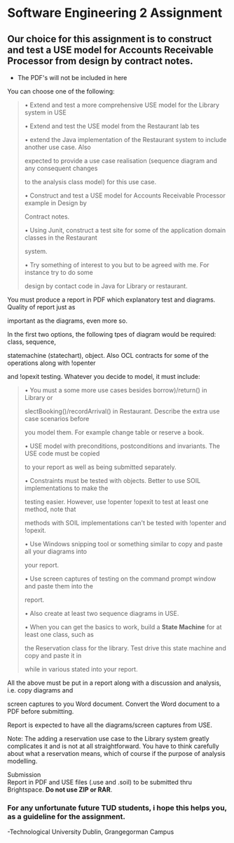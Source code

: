 # Software Engineering 2 Assignment


## Our choice for this assignment is to construct and test a USE model for Accounts Receivable Processor from design by contract notes.
- The PDF's will not be included in here


You can choose one of the following:

> • Extend and test a more comprehensive USE model for the Library
> system in USE
>
> • Extend and test the USE model from the Restaurant lab tes
>
> • extend the Java implementation of the Restaurant system to include
> another use case. Also
>
> expected to provide a use case realisation (sequence diagram and any
> consequent changes
>
> to the analysis class model) for this use case.
>
> • Construct and test a USE model for Accounts Receivable Processor
> example in Design by
>
> Contract notes.
>
> • Using Junit, construct a test site for some of the application
> domain classes in the Restaurant
>
> system.
>
> • Try something of interest to you but to be agreed with me. For
> instance try to do some
>
> design by contact code in Java for Library or restaurant.

You must produce a report in PDF which explanatory test and diagrams.
Quality of report just as

important as the diagrams, even more so.

In the first two options, the following tpes of diagram would be
required: class, sequence,

statemachine (statechart), object. Also OCL contracts for some of the
operations along with !openter

and !opexit testing. Whatever you decide to model, it must include:

> • You must a some more use cases besides borrow)/return() in Library
> or
>
> slectBooking()/recordArrival() in Restaurant. Describe the extra use
> case scenarios before
>
> you model them. For example change table or reserve a book.
>
> • USE model with preconditions, postconditions and invariants. The USE
> code must be copied
>
> to your report as well as being submitted separately.
>
> • Constraints must be tested with objects. Better to use SOIL
> implementations to make the
>
> testing easier. However, use !openter !opexit to test at least one
> method, note that
>
> methods with SOIL implementations can't be tested with !openter and
> !opexit.
>
> • Use Windows snipping tool or something similar to copy and paste all
> your diagrams into
>
> your report.
>
> • Use screen captures of testing on the command prompt window and
> paste them into the
>
> report.
>
> • Also create at least two sequence diagrams in USE.
>
> • When you can get the basics to work, build a **State Machine** for
> at least one class, such as
>
> the Reservation class for the library. Test drive this state machine
> and copy and paste it in
>
> while in various stated into your report.

All the above must be put in a report along with a discussion and
analysis, i.e. copy diagrams and

screen captures to you Word document. Convert the Word document to a PDF
before submitting.

Report is expected to have all the diagrams/screen captures from USE.

Note: The adding a reservation use case to the Library system greatly
complicates it and is not at all straightforward. You have to think
carefully about what a reservation means, which of course if the purpose
of analysis modelling.

Submission\
Report in PDF and USE files (.use and .soil) to be submitted thru
Brightspace. **Do not use ZIP or RAR**.

### For any unfortunate future TUD students, i hope this helps you, as a guideline for the assignment. 
-Technological University Dublin, Grangegorman Campus